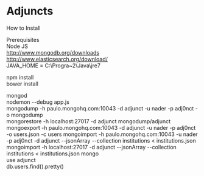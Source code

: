 ﻿# Adjuncts  

How to Install  

Prerequisites  
Node JS  
http://www.mongodb.org/downloads  
http://www.elasticsearch.org/download/  
JAVA_HOME = C:\Progra~2\Java\jre7  

npm install  
bower install  

mongod  
nodemon --debug app.js  
mongodump -h paulo.mongohq.com:10043 -d adjunct -u nader -p adj0nct -o mongodump  
mongorestore -h localhost:27017 -d adjunct mongodump/adjunct  
mongoexport -h paulo.mongohq.com:10043 -d adjunct -u nader -p adj0nct -o users.json -c users
mongoimport -h paulo.mongohq.com:10043 -u nader -p adj0nct -d adjunct --jsonArray --collection institutions < institutions.json
mongoimport -h localhost:27017 -d adjunct --jsonArray --collection institutions < institutions.json
mongo  
use adjunct  
db.users.find().pretty()  

